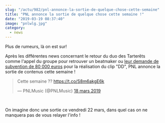 ```yaml
--- 
slug: "/actu/982/pnl-annonce-la-sortie-de-quelque-chose-cette-semaine"
title: "PNL annonce la sortie de quelque chose cette semaine !"
date: "2019-03-19 08:37:40"
image: "pnlwlg.jpg"
category:
  - news
---
```

<p>Plus de rumeurs, là on est sur!</p>

<p>Après les différentes news concernant le retour du duo des Tarterêts comme l'appel du groupe pour retrouver un beatmaker ou <a href="https://www.hauteculture.com/actu/979/pnl-revient-avec-un-clip-a-160-000">leur demande de subvention de 80 000 euros</a> pour la réalisation du clip "DD", PNL annonce la sortie de contenus cette semaine !</p>
<blockquote class="twitter-tweet" data-lang="fr"><p lang="fr" dir="ltr">Cette semaine ?? <a href="https://t.co/S8m6akgE6k">https://t.co/S8m6akgE6k</a></p>— PNLMusic (@PNLMusic) <a href="https://twitter.com/PNLMusic/status/1107718257295933442?ref_src=twsrc%5Etfw">18 mars 2019</a></blockquote>
<script async src="https://platform.twitter.com/widgets.js" charset="utf-8"></script>

<p> </p>

<p>On imagine donc une sortie ce vendredi 22 mars, dans quel cas on ne manquera pas de vous relayer l'info !</p>